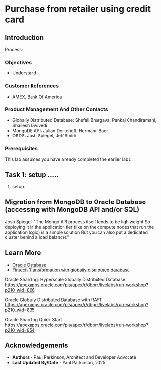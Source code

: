 # Purchase from retailer using credit card

## Introduction

Process:


### Objectives

-  Understand 

### Customer References 

- AMEX, Bank Of America

### Product Management And Other Contacts

- Globally Distributed Database: Shefali Bhargava, Pankaj Chandiramani, Shailesh Dwivedi 
- MongoDB API: Julian Dontcheff, Hermann Baer
- ORDS: Josh Spiegel, Jeff Smith

### Prerequisites

This lab assumes you have already completed the earlier labs.

## Task 1: setup .....

1. setup...

## Migration from MongoDB to Oracle Database (accessing with MongoDB API and/or SQL)

Josh Spiegel: "The Mongo API process itself tends to be lightweight
So deploying it in the application tier (like on the compute nodes that run the application logic) is a simple solution
But you can also put a dedicated cluster behind a load balancer."

## Learn More

* [Oracle Database](https://bit.ly/mswsdatabase)
* [Fintech Transformation with globally distributed database](https://www.oracle.com/a/ocom/docs/database/fintech-transformation-with-globally-distributed-database.pdf)


Oracle Sharding: Hyperscale Globally Distributed Database
https://apexapps.oracle.com/pls/apex/r/dbpm/livelabs/run-workshop?p210_wid=866

Oracle Globally Distributed Database with RAFT
https://apexapps.oracle.com/pls/apex/r/dbpm/livelabs/run-workshop?p210_wid=835

Oracle Sharding Quick Start
https://apexapps.oracle.com/pls/apex/r/dbpm/livelabs/run-workshop?p210_wid=854

## Acknowledgements
* **Authors** - Paul Parkinson, Architect and Developer Advocate
* **Last Updated By/Date** - Paul Parkinson, 2025

